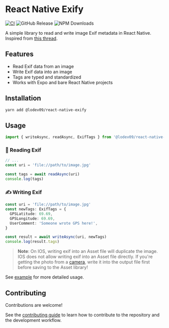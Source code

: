 # React Native Exify

[![CI](https://github.com/lodev09/react-native-exify/actions/workflows/ci.yml/badge.svg)](https://github.com/lodev09/react-native-exify/actions/workflows/ci.yml)
![GitHub Release](https://img.shields.io/github/v/release/lodev09/react-native-exify)
![NPM Downloads](https://img.shields.io/npm/dw/%40lodev09%2Freact-native-exify)

A simple library to read and write image Exif metadata in React Native. Inspired from [this thread](https://github.com/mrousavy/react-native-vision-camera/issues/780).

## Features
- Read Exif data from an image
- Write Exif data into an image
- Tags are typed and standardized
- Works with Expo and bare React Native projects

## Installation

```sh
yarn add @lodev09/react-native-exify
```

## Usage

```ts
import { writeAsync, readAsync, ExifTags } from '@lodev09/react-native-exify';
```

### 🧐 Reading Exif
```ts
// ...
const uri = 'file://path/to/image.jpg'

const tags = await readAsync(uri)
console.log(tags)
```

### ✍️ Writing Exif
```ts
const uri = 'file://path/to/image.jpg'
const newTags: ExifTags = {
  GPSLatitude: 69.69,
  GPSLongitude: 69.69,
  UserComment: 'Someone wrote GPS here!',
}

const result = await writeAsync(uri, newTags)
console.log(result.tags)
```

> **Note**:
> On IOS, writing exif into an Asset file will duplicate the image. IOS does not allow writing exif into an Asset file directly.
> If you're getting the photo from a [camera](https://github.com/mrousavy/react-native-vision-camera/), write it into the output file first before saving to the Asset library!

See [example](example) for more detailed usage.

## Contributing
Contributions are welcome!

See the [contributing guide](CONTRIBUTING.md) to learn how to contribute to the repository and the development workflow.
